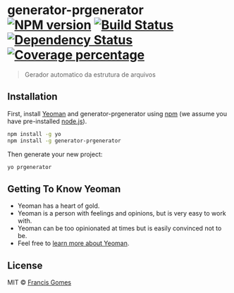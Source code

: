 # generator-prgenerator [![NPM version][npm-image]][npm-url] [![Build Status][travis-image]][travis-url] [![Dependency Status][daviddm-image]][daviddm-url] [![Coverage percentage][coveralls-image]][coveralls-url]
> Gerador automatico da estrutura de arquivos

## Installation

First, install [Yeoman](http://yeoman.io) and generator-prgenerator using [npm](https://www.npmjs.com/) (we assume you have pre-installed [node.js](https://nodejs.org/)).

```bash
npm install -g yo
npm install -g generator-prgenerator
```

Then generate your new project:

```bash
yo prgenerator
```

## Getting To Know Yeoman

 * Yeoman has a heart of gold.
 * Yeoman is a person with feelings and opinions, but is very easy to work with.
 * Yeoman can be too opinionated at times but is easily convinced not to be.
 * Feel free to [learn more about Yeoman](http://yeoman.io/).

## License

MIT © [Francis Gomes](prodeb.ba.gov.br)


[npm-image]: https://badge.fury.io/js/generator-prgenerator.svg
[npm-url]: https://npmjs.org/package/generator-prgenerator
[travis-image]: https://travis-ci.org/francisgomes.santos@prodeb.ba.gov.br/generator-prgenerator.svg?branch=master
[travis-url]: https://travis-ci.org/francisgomes.santos@prodeb.ba.gov.br/generator-prgenerator
[daviddm-image]: https://david-dm.org/francisgomes.santos@prodeb.ba.gov.br/generator-prgenerator.svg?theme=shields.io
[daviddm-url]: https://david-dm.org/francisgomes.santos@prodeb.ba.gov.br/generator-prgenerator
[coveralls-image]: https://coveralls.io/repos/francisgomes.santos@prodeb.ba.gov.br/generator-prgenerator/badge.svg
[coveralls-url]: https://coveralls.io/r/francisgomes.santos@prodeb.ba.gov.br/generator-prgenerator
